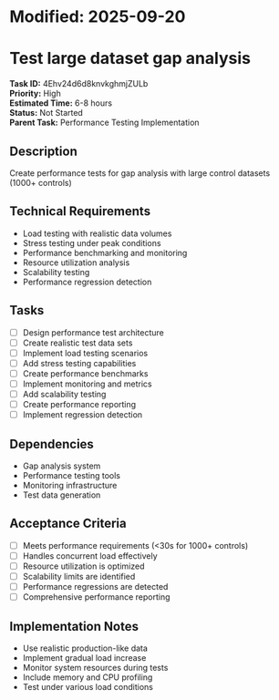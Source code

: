 # Modified: 2025-09-20

# Test large dataset gap analysis

**Task ID:** 4Ehv24d6d8knvkghmjZULb  
**Priority:** High  
**Estimated Time:** 6-8 hours  
**Status:** Not Started  
**Parent Task:** Performance Testing Implementation

## Description
Create performance tests for gap analysis with large control datasets (1000+ controls)

## Technical Requirements
- Load testing with realistic data volumes
- Stress testing under peak conditions
- Performance benchmarking and monitoring
- Resource utilization analysis
- Scalability testing
- Performance regression detection

## Tasks
- [ ] Design performance test architecture
- [ ] Create realistic test data sets
- [ ] Implement load testing scenarios
- [ ] Add stress testing capabilities
- [ ] Create performance benchmarks
- [ ] Implement monitoring and metrics
- [ ] Add scalability testing
- [ ] Create performance reporting
- [ ] Implement regression detection

## Dependencies
- Gap analysis system
- Performance testing tools
- Monitoring infrastructure
- Test data generation

## Acceptance Criteria
- [ ] Meets performance requirements (<30s for 1000+ controls)
- [ ] Handles concurrent load effectively
- [ ] Resource utilization is optimized
- [ ] Scalability limits are identified
- [ ] Performance regressions are detected
- [ ] Comprehensive performance reporting

## Implementation Notes
- Use realistic production-like data
- Implement gradual load increase
- Monitor system resources during tests
- Include memory and CPU profiling
- Test under various load conditions
